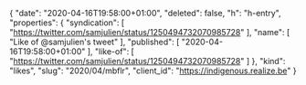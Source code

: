 {
  "date": "2020-04-16T19:58:00+01:00",
  "deleted": false,
  "h": "h-entry",
  "properties": {
    "syndication": [
      "https://twitter.com/samjulien/status/1250494732070985728"
    ],
    "name": [
      "Like of @samjulien's tweet"
    ],
    "published": [
      "2020-04-16T19:58:00+01:00"
    ],
    "like-of": [
      "https://twitter.com/samjulien/status/1250494732070985728"
    ]
  },
  "kind": "likes",
  "slug": "2020/04/mbflr",
  "client_id": "https://indigenous.realize.be"
}
